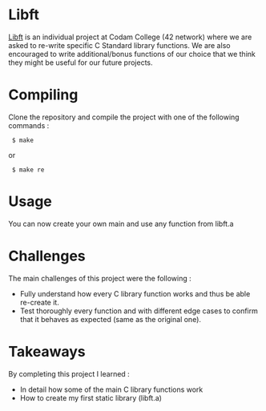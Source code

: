# Libft
[Libft](subject/libft.en.pdf) is an individual project at Codam College (42 network) where we are asked to re-write specific C Standard library functions. We are also encouraged to write additional/bonus functions of our choice that we think they might be useful for our future projects.

# Compiling
Clone the repository and compile the project with one of the following commands :

``` $ make```  

or

``` $ make re```  


# Usage
You can now create your own main and use any function from libft.a 

# Challenges
The main challenges of this project were the following :
- Fully understand how every C library function works and thus be able re-create it.
- Test thoroughly every function and with different edge cases to confirm that it behaves as expected (same as the original one).

# Takeaways
By completing this project I learned :
- In detail how some of the main C library functions work
- How to create my first static library (libft.a)

